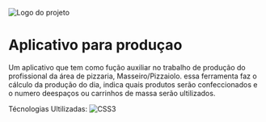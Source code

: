 ![Logo do projeto](https://github.com/andersonsouzacardoso/App-producao/blob/main/Logo/galaxy-s5.png)

# Aplicativo para produçao
Um aplicativo que tem como fução auxiliar no trabalho de produção do profissional da área de pizzaria, Masseiro/Pizzaiolo. essa ferramenta faz o cálculo da produção do dia, indica quais produtos serão confeccionados e o numero deespaços ou carrinhos de massa serão ultilizados.

Técnologias Ultilizadas:
![CSS3](https://img.shields.io/badge/css3-%231572B6.svg?style=for-the-badge&logo=css3&logoColor=white)

